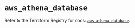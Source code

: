 # `aws_athena_database`

Refer to the Terraform Registry for docs: [`aws_athena_database`](https://registry.terraform.io/providers/hashicorp/aws/5.99.0/docs/resources/athena_database).
